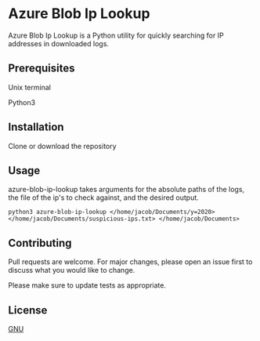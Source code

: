 # Azure Blob Ip Lookup

Azure Blob Ip Lookup is a Python utility for quickly searching for IP addresses in downloaded logs.

## Prerequisites

Unix terminal

Python3

## Installation

Clone or download the repository

## Usage

azure-blob-ip-lookup takes arguments for the absolute paths of the logs, the file of the ip's to check against, and the desired output.

`python3 azure-blob-ip-lookup </home/jacob/Documents/y=2020> </home/jacob/Documents/suspicious-ips.txt> </home/jacob/Documents>`

## Contributing
Pull requests are welcome. For major changes, please open an issue first to discuss what you would like to change.

Please make sure to update tests as appropriate.

## License
[GNU](https://www.gnu.org/licenses/gpl-3.0.html)